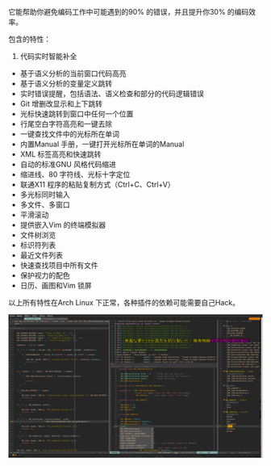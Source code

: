 它能帮助你避免编码工作中可能遇到的90% 的错误，并且提升你30% 的编码效率。

包含的特性：

1. 代码实时智能补全
+ 基于语义分析的当前窗口代码高亮
+ 基于语义分析的变量定义跳转
+ 实时错误提醒，包括语法、语义检查和部分的代码逻辑错误
+ Git 增删改显示和上下跳转
+ 光标快速跳转到窗口中任何一个位置
+ 行尾空白字符高亮和一键去除
+ 一键查找文件中的光标所在单词
+ 内置Manual 手册，一键打开光标所在单词的Manual
+ XML 标签高亮和快速跳转
+ 自动的标准GNU 风格代码缩进
+ 缩进线、80 字符线、光标十字定位
+ 联通X11 程序的粘贴复制方式（Ctrl+C、Ctrl+V）
+ 多光标同时输入
+ 多文件、多窗口
+ 平滑滚动
+ 提供嵌入Vim 的终端模拟器
+ 文件树浏览
+ 标识符列表
+ 最近文件列表
+ 快速查找项目中所有文件
+ 保护视力的配色
+ 日历、画图和Vim 锁屏

以上所有特性在Arch Linux 下正常，各种插件的依赖可能需要自己Hack。

![Vim](screenshots/vim.png?raw=true)

